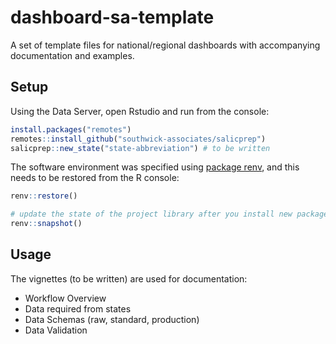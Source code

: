 # dashboard-sa-template

A set of template files for national/regional dashboards with accompanying documentation and examples.

## Setup

Using the Data Server, open Rstudio and run from the console:

```r
install.packages("remotes")
remotes::install_github("southwick-associates/salicprep")
salicprep::new_state("state-abbreviation") # to be written
```

The software environment was specified using [package renv](https://rstudio.github.io/renv/index.html), and this needs to be restored from the R console:

```r
renv::restore()

# update the state of the project library after you install new packages
renv::snapshot()
```

## Usage

The vignettes (to be written) are used for documentation:

- Workflow Overview
- Data required from states
- Data Schemas (raw, standard, production)
- Data Validation
